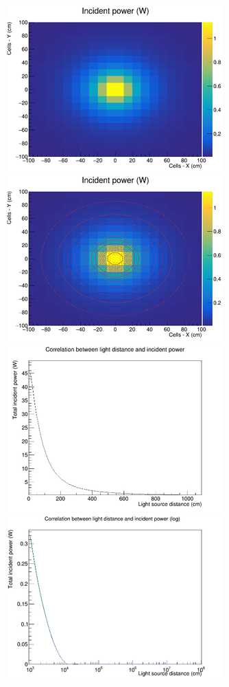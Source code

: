 ![Incident Power](incident_power.png)
![Incident Power with level curves](incident_power_level_curves.png)
![Power vs Distance](power_vs_distance.png)
![Power vs long distance](power_vs_distance_large.png)
